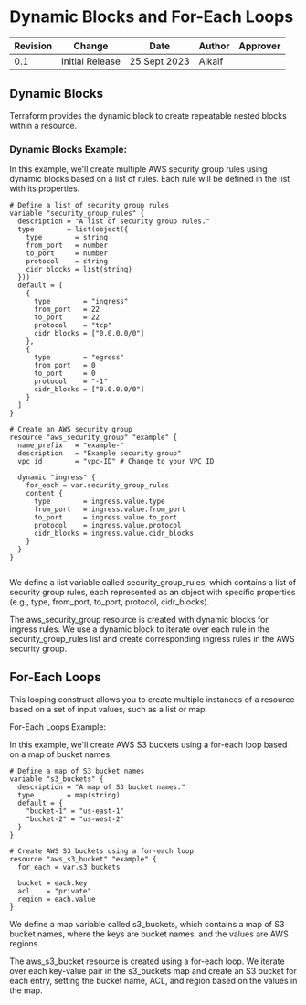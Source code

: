 # Dynamic Blocks and For-Each Loops

| Revision | Change          | Date         | Author   | Approver  |
| ---      | ---             | ---          | ---      | ---       |
| 0.1      | Initial Release | 25 Sept 2023 | Alkaif   |  |

## Dynamic Blocks

Terraform provides the dynamic block to create repeatable nested blocks within a resource.

### Dynamic Blocks Example:

In this example, we'll create multiple AWS security group rules using dynamic blocks based on a list of rules. Each rule will be defined in the list with its properties.

```
# Define a list of security group rules
variable "security_group_rules" {
  description = "A list of security group rules."
  type        = list(object({
    type        = string
    from_port   = number
    to_port     = number
    protocol    = string
    cidr_blocks = list(string)
  }))
  default = [
    {
      type        = "ingress"
      from_port   = 22
      to_port     = 22
      protocol    = "tcp"
      cidr_blocks = ["0.0.0.0/0"]
    },
    {
      type        = "egress"
      from_port   = 0
      to_port     = 0
      protocol    = "-1"
      cidr_blocks = ["0.0.0.0/0"]
    }
  ]
}

# Create an AWS security group
resource "aws_security_group" "example" {
  name_prefix   = "example-"
  description   = "Example security group"
  vpc_id        = "vpc-ID" # Change to your VPC ID

  dynamic "ingress" {
    for_each = var.security_group_rules
    content {
      type        = ingress.value.type
      from_port   = ingress.value.from_port
      to_port     = ingress.value.to_port
      protocol    = ingress.value.protocol
      cidr_blocks = ingress.value.cidr_blocks
    }
  }
}


```

We define a list variable called security_group_rules, which contains a list of security group rules, each represented as an object with specific properties (e.g., type, from_port, to_port, protocol, cidr_blocks).

The aws_security_group resource is created with dynamic blocks for ingress rules. We use a dynamic block to iterate over each rule in the security_group_rules list and create corresponding ingress rules in the AWS security group.


## For-Each Loops

This looping construct allows you to create multiple instances of a resource based on a set of input values, such as a list or map. 

For-Each Loops Example:

In this example, we'll create AWS S3 buckets using a for-each loop based on a map of bucket names.

```
# Define a map of S3 bucket names
variable "s3_buckets" {
  description = "A map of S3 bucket names."
  type        = map(string)
  default = {
    "bucket-1" = "us-east-1"
    "bucket-2" = "us-west-2"
  }
}

# Create AWS S3 buckets using a for-each loop
resource "aws_s3_bucket" "example" {
  for_each = var.s3_buckets

  bucket = each.key
  acl    = "private"
  region = each.value
}
```

We define a map variable called s3_buckets, which contains a map of S3 bucket names, where the keys are bucket names, and the values are AWS regions.

The aws_s3_bucket resource is created using a for-each loop. We iterate over each key-value pair in the s3_buckets map and create an S3 bucket for each entry, setting the bucket name, ACL, and region based on the values in the map.




